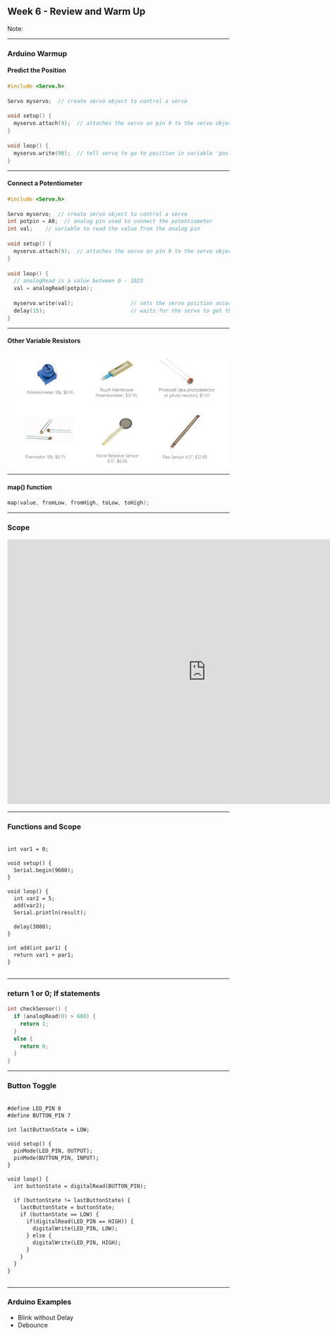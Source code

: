 ## Week 6 - Review and Warm Up
<!-- .slide: class=".uk-width-1-1 uk-height-large" -->  

Note:

---

### Arduino Warmup
#### Predict the Position
```C
#include <Servo.h>

Servo myservo;  // create servo object to control a servo

void setup() {
  myservo.attach(9);  // attaches the servo on pin 9 to the servo object
}

void loop() {
  myservo.write(90);  // tell servo to go to position in variable 'pos'
}
```

---

#### Connect a Potentiometer

```C
#include <Servo.h>

Servo myservo;  // create servo object to control a servo
int potpin = A0;  // analog pin used to connect the potentiometer
int val;    // variable to read the value from the analog pin

void setup() {
  myservo.attach(9);  // attaches the servo on pin 9 to the servo object
}

void loop() {
  // analogRead is a value between 0 - 1023
  val = analogRead(potpin);
  
  myservo.write(val);                  // sets the servo position according to the scaled value
  delay(15);                           // waits for the servo to get there
}
```

---

#### Other Variable Resistors

<img width="700" src="./images/variable_resistors.png"> </img>

---

#### map() function

```C
map(value, fromLow, fromHigh, toLow, toHigh);
```

---

### Scope

<embed type="text/html" src="https://www.arduino.cc/reference/en/language/variables/variable-scope-qualifiers/scope/" width="900px" height="600px">

---

### Functions and Scope

<pre>
<code>
int var1 = 0;

void setup() {
  Serial.begin(9600);
}

void loop() {
  int var2 = 5;
  add(var2);
  Serial.println(result);
  
  delay(3000);
}

int add(int par1) {
  return var1 + par1;
}
</code> <!-- .element: class="data-line-numbers" style="font-size: 15px" data-line-numbers="|1-3|4-6|9|10|11|13|16-18" -->
</pre>

---

### return 1 or 0; If statements

```C
int checkSensor() {
  if (analogRead(0) > 600) {
    return 1;
  }
  else {
    return 0;
  }
}
```

---

### Button Toggle

<pre>
<code>
#define LED_PIN 8
#define BUTTON_PIN 7

int lastButtonState = LOW;

void setup() {
  pinMode(LED_PIN, OUTPUT);
  pinMode(BUTTON_PIN, INPUT);
}

void loop() {
  int buttonState = digitalRead(BUTTON_PIN);
  
  if (buttonState != lastButtonState) {
    lastButtonState = buttonState;
    if (buttonState == LOW) {
      if(digitalRead(LED_PIN == HIGH)) {
        digitalWrite(LED_PIN, LOW);
      } else {
        digitalWrite(LED_PIN, HIGH);
      }
    }
  }
}
</code> <!-- .element: class="data-line-numbers" style="font-size: 15px" data-line-numbers="|1-3|5|7-10|13|15|16|17|18-22" -->
</pre>

---

### Arduino Examples

<ul>
<li>
Blink without Delay
</li>
<li>
Debounce
</li>
</ul>


